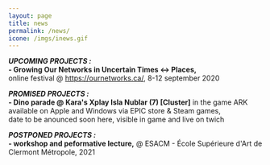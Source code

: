 ```yaml
---
layout: page
title: news
permalink: /news/
icone: /imgs/inews.gif
---
```


***UPCOMING PROJECTS :***  
**- Growing Our Networks in Uncertain Times <-> Places,**  
online festival @ https://ournetworks.ca/, 8-12 september 2020

  
***PROMISED PROJECTS :***  
**- Dino parade @ Kara's Xplay Isla Nublar (7) [Cluster]** in the game ARK 
available on Apple and Windows via EPIC store & Steam games,  
date to be anounced soon here, visible in game and live on twich 

  
***POSTPONED PROJECTS :***  
**- workshop and peformative lecture,**
@ ESACM - École Supérieure d'Art de Clermont Métropole, 2021
